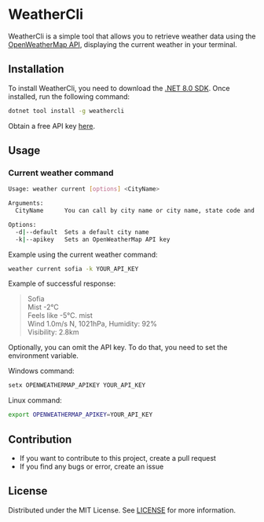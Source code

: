 # WeatherCli

WeatherCli is a simple tool that allows you to retrieve weather data using the [OpenWeatherMap API](https://openweathermap.org), displaying the current weather in your terminal.

## Installation

To install WeatherCli, you need to download the [.NET 8.0 SDK](https://dotnet.microsoft.com/en-us/download/dotnet/8.0). Once installed, run the following command:

```bash
dotnet tool install -g weathercli
```

Obtain a free API key [here](https://openweathermap.org/appid).

## Usage

### Current weather command

```bash
Usage: weather current [options] <CityName>

Arguments:
  CityName      You can call by city name or city name, state code and country code

Options:
  -d|--default  Sets a default city name
  -k|--apikey   Sets an OpenWeatherMap API key
```

Example using the current weather command:

```bash
weather current sofia -k YOUR_API_KEY
```

Example of successful response:
> Sofia\
Mist -2°C\
Feels like -5°C. mist\
Wind 1.0m/s N, 1021hPa, Humidity: 92%\
Visibility: 2.8km

Optionally, you can omit the API key. To do that, you need to set the environment variable.

Windows command:

```bash
setx OPENWEATHERMAP_APIKEY YOUR_API_KEY
```

Linux command:

```bash
export OPENWEATHERMAP_APIKEY=YOUR_API_KEY
```

## Contribution

* If you want to contribute to this project, create a pull request
* If you find any bugs or error, create an issue

## License

Distributed under the MIT License. See [LICENSE](https://github.com/TheDayIsMyEnemy/WeatherCli/blob/main/LICENSE) for more information.
